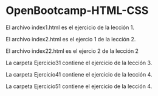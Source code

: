 # <h1>OpenBootcamp-HTML-CSS</h1>

El archivo index1.html es el ejercicio de la lección 1.

El archivo index2.html es el ejercio 1 de la lección 2.

El archivo index22.html es el ejercio 2 de la lección 2

La carpeta Ejercicio31 contiene el ejercicio de la lección 3.

La carpeta Ejercicio41 contiene el ejercicio de la lección 4.

La carpeta Ejercicio51 contiene el ejercicio de la lección 4.
